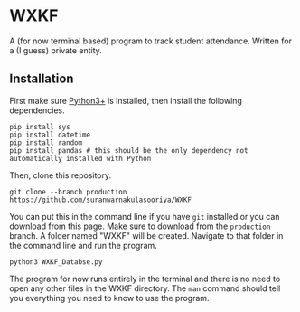 # WXKF
A (for now terminal based) program to track student attendance. Written for a (I guess) private entity.

## Installation ##
First make sure [Python3+](https://www.python.org/downloads/windows/) is installed, then install the following dependencies.
```
pip install sys
pip install datetime
pip install random
pip install pandas # this should be the only dependency not automatically installed with Python
```
Then, clone this repository.
```
git clone --branch production https://github.com/suranwarnakulasooriya/WXKF
```
You can put this in the command line if you have `git` installed or you can download from this page. Make sure to download from the `production` branch. A folder named "WXKF" will be created. Navigate to that folder in the command line and run the program.
```
python3 WXKF_Databse.py
```
The program for now runs entirely in the terminal and there is no need to open any other files in the WXKF directory. The `man` command should tell you everything you need to know to use the program.
